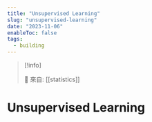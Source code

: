 ```yaml
---
title: "Unsupervised Learning"
slug: "unsupervised-learning"
date: "2023-11-06"
enableToc: false
tags:
  - building
---
```


> [!info]
>
> 🌱 來自: [[statistics]]

# Unsupervised Learning


